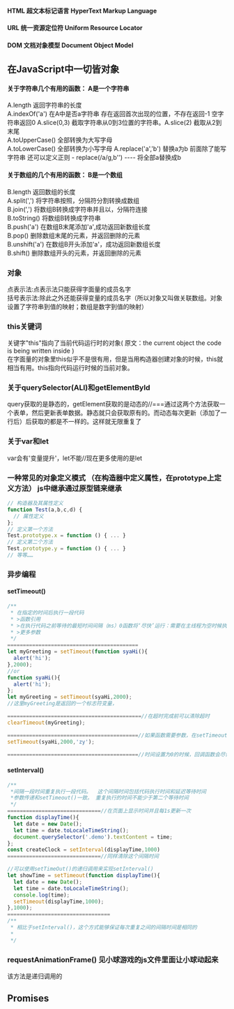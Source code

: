 #### HTML 超文本标记语言 HyperText Markup Language
#### URL 统一资源定位符 Uniform Resource Locator
#### DOM 文档对象模型 Document Object Model
## 在JavaScript中一切皆对象

#### 关于字符串几个有用的函数：  A是一个字符串   
A.length  返回字符串的长度  
A.indexOf('a')  在A中是否a字符串 存在返回首次出现的位置，不存在返回-1 空字符串返回0 
A.slice(0,3)  截取字符串从0到3位置的字符串。A.slice(2) 截取从2到末尾    
A.toUpperCase() 全部转换为大写字母  
A.toLowerCase()  全部转换为小写字母 
A.replace('a','b')  替换a为b  前面除了能写字符串 还可以定义正则
	- replace(/a/g,b'')   ---- 将全部a替换成b


#### 关于数组的几个有用的函数：      B是一个数组         
B.length  返回数组的长度    
A.split(',') 将字符串按照，分隔符分割转换成数组     
B.join(',') 将数组B转换成字符串并且以，分隔符连接       
B.toString() 将数组B转换成字符串        
B.push('a') 在数组B末尾添加'a',成功返回新数组长度   
B.pop() 删除数组末尾的元素，并返回删除的元素      
B.unshift('a') 在数组B开头添加'a'，成功返回新数组长度       
B.shift() 删除数组开头的元素，并返回删除的元素



### 对象    
点表示法:点表示法只能获得字面量的成员名字   
括号表示法:除此之外还能获得变量的成员名字（所以对象又叫做关联数组。对象设置了字符串到值的映射；数组是数字到值的映射）
### this关键词    
关键字"this"指向了当前代码运行时的对象( 原文：the current object the code is being written inside )     
在字面量的对象里this似乎不是很有用，但是当用构造器创建对象的时候，this就相当有用。this指向代码运行时候的当前对象。  

### 关于querySelector(ALl)和getElementById   
query获取的是静态的，getElement获取的是动态的//===通过这两个方法获取一个表单，然后更新表单数据。静态就只会获取原有的。而动态每次更新（添加了一行后）后获取的都是不一样的。这样就无限重复了 

### 关于var和let  
var会有'变量提升'，let不能//现在更多使用的是let
### 一种常见的对象定义模式 （在构造器中定义属性，在prototype上定义方法） js中继承通过原型链来继承
```javascript
// 构造器及其属性定义
function Test(a,b,c,d) {
  // 属性定义
};
// 定义第一个方法
Test.prototype.x = function () { ... }
// 定义第二个方法
Test.prototype.y = function () { ... }
// 等等……
``` 

### 异步编程  
#### setTimeout()
```javascript
/**
 * 在指定的时间后执行一段代码
 * >函数引用
 * >在执行代码之前等待的最短时间间隔（ms）0函数将‘尽快’运行：需要在主线程为空时候执行
 * >更多参数
 */
==========================================
let myGreeting = setTimeout(function syaHi(){
  alert('hi');
},2000);
//or
function syaHi(){
  alert('hi');
};
let myGreeting = setTimeout(syaHi,2000);
//这里myGreeting是返回的一个标志符变量，

===========================================//在超时完成前可以清除超时
clearTimeout(myGreeting);

==========================================//如果函数需要参数，在setTimeout()都以列表末尾附加参数传递进去
setTimeout(syaHi,2000,'zy');

==========================================//时间设置为0的时候，回调函数会尽快执行，但是在主线程程序之后
```

#### setInterval()
```javascript
/**
 *间隔一段时间重复执行一段代码。  这个间隔时间包括代码执行时间和延迟等待时间
 *参数传递和setTimeout()一致。 重复执行的时间不能少于第二个等待时间
 */
==============================//在页面上显示时间并且每1s更新一次
function displayTime(){
  let date = new Date();
  let time = date.toLocaleTimeString();
  document.querySelector('.demo').textContent = time;
};
const createClock = setInterval(displayTime,1000)
==============================//同样清除这个间隔时间
```
```javascript
//可以使用setTimeOut()的递归调用来实现setInterval()
let showTime = setTimeout(function displayTime(){
  let date = new Date();
  let time = date.toLocaleTimeString();
  console.log(time);
  setTimeout(displayTime,1000);
},1000);
=================================
/**
 * 相比于setInterval()，这个方式能够保证每次重复之间的间隔时间是相同的
 *
 */
```
### requestAnimationFrame()  见小球游戏的js文件里面让小球动起来
该方法是递归调用的    

## Promises